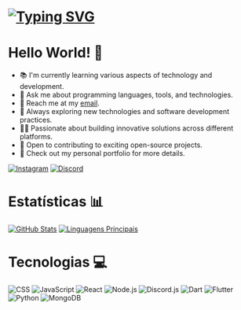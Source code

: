 # [![Typing SVG](https://readme-typing-svg.demolab.com?font=Manrope&weight=500&pause=1000&color=2C79E0&width=435&lines=Programmer+%F0%9F%91%A8%E2%80%8D%F0%9F%92%BB;Developer+%F0%9F%88%AF;Designer+%F0%9F%8E%A8)](https://git.io/typing-svg)
# Hello World! 👋

- 📚 I'm currently learning various aspects of technology and development.
- 💬 Ask me about programming languages, tools, and technologies.
- 📧 Reach me at my [email](mailto:pfrutopro@gmail.com).
- 🌱 Always exploring new technologies and software development practices.
- 👨‍💻 Passionate about building innovative solutions across different platforms.
- 🚀 Open to contributing to exciting open-source projects.
- 🔗 Check out my personal portfolio for more details.

[![Instagram](https://img.shields.io/badge/-Instagram-000000?style=flat-square&logo=instagram&logoColor=2C79E0&link=https://www.instagram.com/pdr.frnc/)](https://www.instagram.com/pdr.frnc/)
[![Discord](https://img.shields.io/badge/-Discord-000000?style=flat-square&logo=discord&logoColor=2C79E0&link=https://discord.gg/ztr6Z3qvCD)](https://discord.com/invite/3R9UxRSAQ4)

# Estatísticas 📊

[![GitHub Stats](https://github-readme-stats.vercel.app/api?username=pdrfranca&show_icons=true&theme=Green&bg_color=000&include_all_commits=true&count_private=true&hide_border=true)](https://github.com/pdrfranca)
[![Linguagens Principais](https://github-readme-stats.vercel.app/api/top-langs/?username=pdrfranca&layout=compact&langs_count=7&theme=Green&bg_color=000000&hide_border=true)](https://github.com/pdrfranca)

# Tecnologias 💻

![CSS](https://img.shields.io/badge/CSS-5865F2?style=for-the-badge&logo=CSS&logoColor=white)
![JavaScript](https://img.shields.io/badge/JavaScript-5865F2?style=for-the-badge&logo=JavaScript&logoColor=white)
![React](https://img.shields.io/badge/React-5865F2?style=for-the-badge&logo=React&logoColor=white)
![Node.js](https://img.shields.io/badge/Node.js-5865F2?style=for-the-badge&logo=node.js&logoColor=white)
![Discord.js](https://img.shields.io/badge/Discord.js-5865F2?style=for-the-badge&logo=discord&logoColor=white)
![Dart](https://img.shields.io/badge/Dart-5865F2?style=for-the-badge&logo=Dart&logoColor=white)
![Flutter](https://img.shields.io/badge/Flutter-5865F2?style=for-the-badge&logo=Flutter&logoColor=white)
![Python](https://img.shields.io/badge/Python-5865F2?style=for-the-badge&logo=Python&logoColor=white)
![MongoDB](https://img.shields.io/badge/MongoDB-5865F2?style=for-the-badge&logo=mongodb&logoColor=white)
